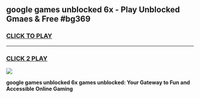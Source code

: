 
## google games unblocked 6x - Play Unblocked Gmaes & Free #bg369
<h3>
<a href="https://news.freeplayer.one?title=google_games_unblocked_6x&ref=24F">CLICK TO PLAY</a></h3>
<hr>

<h3>
<a href="https://news.freeplayer.one?title=google_games_unblocked_6x&ref=24F">CLICK 2 PLAY</a>
  
</h3>

<a href="https://news.freeplayer.one?title=google_games_unblocked_6x&ref=24F/"><img src="https://clearcache.store/games.png"></a>


**google games unblocked 6x games unblocked: Your Gateway to Fun and Accessible Online Gaming**

